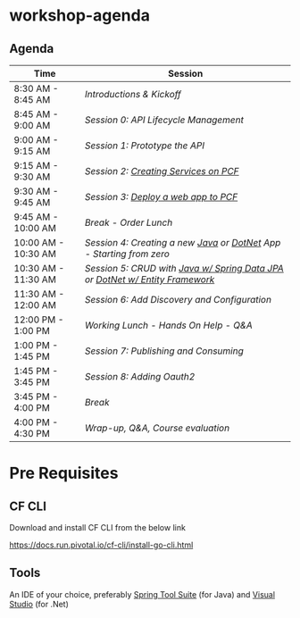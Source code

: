 # workshop-agenda

## Agenda

Time | Session
---- | -------
8:30 AM - 8:45 AM   | _Introductions & Kickoff_
8:45 AM - 9:00 AM   | _Session 0: API Lifecycle Management_
9:00 AM - 9:15 AM   | _Session 1: Prototype the API_ 
9:15 AM - 9:30 AM   | _Session 2: [Creating Services on PCF](https://github.com/cts-workshop-12-2018/creating-services)_
9:30 AM - 9:45 AM   | _Session 3: [Deploy a web app to PCF](https://github.com/cts-workshop-12-2018/angular7-m0)_
9:45 AM - 10:00 AM  | _Break - Order Lunch_
10:00 AM - 10:30 AM | _Session 4: Creating a new [Java](https://github.com/cts-workshop-12-2018/spring-employee-service-m1) or [DotNet](https://github.com/cts-workshop-12-2018/dotnet-employee-service-m1) App - Starting from zero_
10:30 AM - 11:30 AM | _Session 5: CRUD with [Java w/ Spring Data JPA](https://github.com/cts-workshop-12-2018/spring-employee-service-m2) or [DotNet w/ Entity Framework](https://github.com/cts-workshop-12-2018/dotnet-employee-service-m2)_
11:30 AM - 12:00 AM | _Session 6: Add Discovery and Configuration_
12:00 PM - 1:00 PM  | _Working Lunch - Hands On Help - Q&A_
1:00 PM - 1:45 PM   | _Session 7: Publishing and Consuming_
1:45 PM - 3:45 PM   | _Session 8: Adding Oauth2_
3:45 PM - 4:00 PM   | _Break_
4:00 PM - 4:30 PM   | _Wrap-up, Q&A, Course evaluation_

# Pre Requisites

## CF CLI

Download and install CF CLI from the below link

https://docs.run.pivotal.io/cf-cli/install-go-cli.html

## Tools

An IDE of your choice, preferably [Spring Tool Suite](https://spring.io/tools) (for Java) and  [Visual Studio](https://visualstudio.microsoft.com/downloads/) (for .Net)

